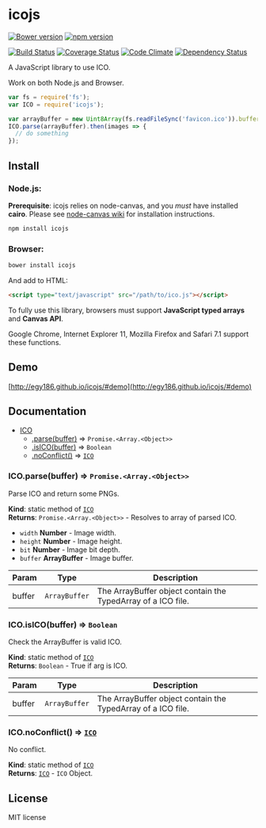 # icojs

[![Bower version](https://img.shields.io/bower/v/icojs.svg)](https://github.com/egy186/icojs)
[![npm version](https://img.shields.io/npm/v/icojs.svg)](https://www.npmjs.com/package/icojs)

[![Build Status](https://img.shields.io/travis/egy186/icojs.svg)](https://travis-ci.org/egy186/icojs)
[![Coverage Status](https://img.shields.io/coveralls/egy186/icojs.svg)](https://coveralls.io/r/egy186/icojs)
[![Code Climate](https://img.shields.io/codeclimate/github/egy186/icojs.svg)](https://codeclimate.com/github/egy186/icojs)
[![Dependency Status](https://img.shields.io/david/egy186/icojs.svg)](https://david-dm.org/egy186/icojs)

A JavaScript library to use ICO.

Work on both Node.js and Browser.

```js
var fs = require('fs');
var ICO = require('icojs');

var arrayBuffer = new Uint8Array(fs.readFileSync('favicon.ico')).buffer;
ICO.parse(arrayBuffer).then(images => {
  // do something
});
```

## Install

### Node.js:

__Prerequisite__: icojs relies on node-canvas, and you _must_ have installed __cairo__. Please see [node-canvas wiki](https://github.com/Automattic/node-canvas/wiki/_pages) for installation instructions.

```sh
npm install icojs
```

### Browser:

```sh
bower install icojs
```

And add to HTML:

```html
<script type="text/javascript" src="/path/to/ico.js"></script>
```

To fully use this library, browsers must support **JavaScript typed arrays** and **Canvas API**.

Google Chrome, Internet Explorer 11, Mozilla Firefox and Safari 7.1 support these functions.

## Demo

[http://egy186.github.io/icojs/#demo](http://egy186.github.io/icojs/#demo)

<a name="ICO"></a>
## Documentation

* [ICO](#ICO)
    * [.parse(buffer)](#ICO.parse) ⇒ <code>Promise.&lt;Array.&lt;Object&gt;&gt;</code>
    * [.isICO(buffer)](#ICO.isICO) ⇒ <code>Boolean</code>
    * [.noConflict()](#ICO.noConflict) ⇒ <code>[ICO](#ICO)</code>

<a name="ICO.parse"></a>
### ICO.parse(buffer) ⇒ <code>Promise.&lt;Array.&lt;Object&gt;&gt;</code>
Parse ICO and return some PNGs.

**Kind**: static method of <code>[ICO](#ICO)</code>  
**Returns**: <code>Promise.&lt;Array.&lt;Object&gt;&gt;</code> - Resolves to array of parsed ICO.
  * `width` **Number** - Image width.
  * `height` **Number** - Image height.
  * `bit` **Number** - Image bit depth.
  * `buffer` **ArrayBuffer** - Image buffer.  

| Param | Type | Description |
| --- | --- | --- |
| buffer | <code>ArrayBuffer</code> | The ArrayBuffer object contain the TypedArray of a ICO file. |

<a name="ICO.isICO"></a>
### ICO.isICO(buffer) ⇒ <code>Boolean</code>
Check the ArrayBuffer is valid ICO.

**Kind**: static method of <code>[ICO](#ICO)</code>  
**Returns**: <code>Boolean</code> - True if arg is ICO.  

| Param | Type | Description |
| --- | --- | --- |
| buffer | <code>ArrayBuffer</code> | The ArrayBuffer object contain the TypedArray of a ICO file. |

<a name="ICO.noConflict"></a>
### ICO.noConflict() ⇒ <code>[ICO](#ICO)</code>
No conflict.

**Kind**: static method of <code>[ICO](#ICO)</code>  
**Returns**: <code>[ICO](#ICO)</code> - `ICO` Object.  

## License

MIT license
